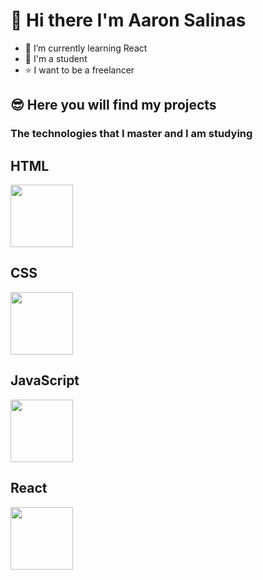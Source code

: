 # 👋 Hi there I'm Aaron Salinas 


- 🌱 I’m currently learning React 
- 🌟 I'm a student
- ⭐ I want to be a freelancer

## 😎 Here you will find my projects

### The technologies that I master and I am studying

<h2>HTML</h5>
<img src="https://cdn.pixabay.com/photo/2017/08/05/11/16/logo-2582748_640.png" width="100" height="100" />

<h2>CSS</h5>
<img src="https://cdn.pixabay.com/photo/2017/08/05/11/16/logo-2582747_1280.png" width="100" height="100" />

<h2>JavaScript</h5>
<img src="https://upload.wikimedia.org/wikipedia/commons/6/6a/JavaScript-logo.png" width="100" height="100" />

 <h2>React</h5>
 <img src="https://upload.wikimedia.org/wikipedia/commons/thumb/a/a7/React-icon.svg/2300px-React-icon.svg.png" width="100" height="100" />




